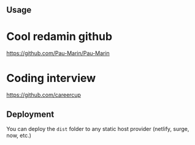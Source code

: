 ## Usage

# Cool redamin github

https://github.com/Pau-Marin/Pau-Marin

# Coding interview

https://github.com/careercup

## Deployment

You can deploy the `dist` folder to any static host provider (netlify, surge, now, etc.)
